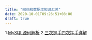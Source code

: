 ```yaml
---
title: "网络和数据库知识汇总"
date: 2020-10-01T09:26:51+08:00
draft: true
---
```


1.[MySQL源码解析](/post/mysql/mysql)
2.[三次握手四次挥手详解](/post/netdb/sanciwoshou)